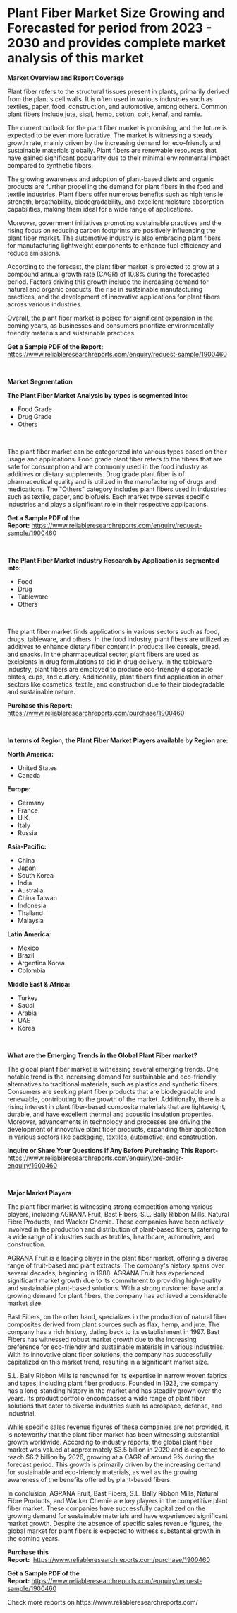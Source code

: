 <p><h1>Plant Fiber Market Size Growing and Forecasted for period from 2023 - 2030 and provides complete market analysis of this market</h1></p><p><strong>Market Overview and Report Coverage</strong></p>
<p><p>Plant fiber refers to the structural tissues present in plants, primarily derived from the plant's cell walls. It is often used in various industries such as textiles, paper, food, construction, and automotive, among others. Common plant fibers include jute, sisal, hemp, cotton, coir, kenaf, and ramie.</p><p>The current outlook for the plant fiber market is promising, and the future is expected to be even more lucrative. The market is witnessing a steady growth rate, mainly driven by the increasing demand for eco-friendly and sustainable materials globally. Plant fibers are renewable resources that have gained significant popularity due to their minimal environmental impact compared to synthetic fibers.</p><p>The growing awareness and adoption of plant-based diets and organic products are further propelling the demand for plant fibers in the food and textile industries. Plant fibers offer numerous benefits such as high tensile strength, breathability, biodegradability, and excellent moisture absorption capabilities, making them ideal for a wide range of applications.</p><p>Moreover, government initiatives promoting sustainable practices and the rising focus on reducing carbon footprints are positively influencing the plant fiber market. The automotive industry is also embracing plant fibers for manufacturing lightweight components to enhance fuel efficiency and reduce emissions.</p><p>According to the forecast, the plant fiber market is projected to grow at a compound annual growth rate (CAGR) of 10.8% during the forecasted period. Factors driving this growth include the increasing demand for natural and organic products, the rise in sustainable manufacturing practices, and the development of innovative applications for plant fibers across various industries.</p><p>Overall, the plant fiber market is poised for significant expansion in the coming years, as businesses and consumers prioritize environmentally friendly materials and sustainable practices.</p></p>
<p><strong>Get a Sample PDF of the Report:</strong> <a href="https://www.reliableresearchreports.com/enquiry/request-sample/1900460">https://www.reliableresearchreports.com/enquiry/request-sample/1900460</a></p>
<p>&nbsp;</p>
<p><strong>Market Segmentation</strong></p>
<p><strong>The Plant Fiber Market Analysis by types is segmented into:</strong></p>
<p><ul><li>Food Grade</li><li>Drug Grade</li><li>Others</li></ul></p>
<p>&nbsp;</p>
<p><p>The plant fiber market can be categorized into various types based on their usage and applications. Food grade plant fiber refers to the fibers that are safe for consumption and are commonly used in the food industry as additives or dietary supplements. Drug grade plant fiber is of pharmaceutical quality and is utilized in the manufacturing of drugs and medications. The "Others" category includes plant fibers used in industries such as textile, paper, and biofuels. Each market type serves specific industries and plays a significant role in their respective applications.</p></p>
<p><strong>Get a Sample PDF of the Report:</strong>&nbsp;<a href="https://www.reliableresearchreports.com/enquiry/request-sample/1900460">https://www.reliableresearchreports.com/enquiry/request-sample/1900460</a></p>
<p>&nbsp;</p>
<p><strong>The Plant Fiber Market Industry Research by Application is segmented into:</strong></p>
<p><ul><li>Food</li><li>Drug</li><li>Tableware</li><li>Others</li></ul></p>
<p>&nbsp;</p>
<p><p>The plant fiber market finds applications in various sectors such as food, drugs, tableware, and others. In the food industry, plant fibers are utilized as additives to enhance dietary fiber content in products like cereals, bread, and snacks. In the pharmaceutical sector, plant fibers are used as excipients in drug formulations to aid in drug delivery. In the tableware industry, plant fibers are employed to produce eco-friendly disposable plates, cups, and cutlery. Additionally, plant fibers find application in other sectors like cosmetics, textile, and construction due to their biodegradable and sustainable nature.</p></p>
<p><strong>Purchase this Report:</strong>&nbsp; <a href="https://www.reliableresearchreports.com/purchase/1900460">https://www.reliableresearchreports.com/purchase/1900460</a></p>
<p>&nbsp;</p>
<p><strong>In terms of Region, the Plant Fiber Market Players available by Region are:</strong></p>
<p>
    <p> <strong> North America: </strong>
        <ul>
            <li>United States</li>
            <li>Canada</li>
        </ul>
        </p> 
    <p> <strong> Europe: </strong>
        <ul>
            <li>Germany</li>
            <li>France</li>
            <li>U.K.</li>
            <li>Italy</li>
            <li>Russia</li>
        </ul>
        </p> 
    <p> <strong> Asia-Pacific: </strong>
        <ul>
            <li>China</li>
            <li>Japan</li>
            <li>South Korea</li>
            <li>India</li>
            <li>Australia</li>
            <li>China Taiwan</li>
            <li>Indonesia</li>
            <li>Thailand</li>
            <li>Malaysia</li>
        </ul>
        </p> 
    <p> <strong> Latin America: </strong>
        <ul>
            <li>Mexico</li>
            <li>Brazil</li>
            <li>Argentina Korea</li>
            <li>Colombia</li>
        </ul>
        </p> 
    <p> <strong> Middle East & Africa: </strong>
        <ul>
            <li>Turkey</li>
            <li>Saudi</li>
            <li>Arabia</li>
            <li>UAE</li>
            <li>Korea</li>
        </ul>
    </p>
    </p>
<p>&nbsp;</p>
<p><strong>What are the Emerging Trends in the Global Plant Fiber market?</strong></p>
<p><p>The global plant fiber market is witnessing several emerging trends. One notable trend is the increasing demand for sustainable and eco-friendly alternatives to traditional materials, such as plastics and synthetic fibers. Consumers are seeking plant fiber products that are biodegradable and renewable, contributing to the growth of the market. Additionally, there is a rising interest in plant fiber-based composite materials that are lightweight, durable, and have excellent thermal and acoustic insulation properties. Moreover, advancements in technology and processes are driving the development of innovative plant fiber products, expanding their application in various sectors like packaging, textiles, automotive, and construction.</p></p>
<p><strong>Inquire or Share Your Questions If Any Before Purchasing This Report</strong>- <a href="https://www.reliableresearchreports.com/enquiry/pre-order-enquiry/1900460">https://www.reliableresearchreports.com/enquiry/pre-order-enquiry/1900460</a></p>
<p>&nbsp;</p>
<p><strong>Major Market Players</strong></p>
<p><p>The plant fiber market is witnessing strong competition among various players, including AGRANA Fruit, Bast Fibers, S.L. Bally Ribbon Mills, Natural Fibre Products, and Wacker Chemie. These companies have been actively involved in the production and distribution of plant-based fibers, catering to a wide range of industries such as textiles, healthcare, automotive, and construction.</p><p>AGRANA Fruit is a leading player in the plant fiber market, offering a diverse range of fruit-based and plant extracts. The company's history spans over several decades, beginning in 1988. AGRANA Fruit has experienced significant market growth due to its commitment to providing high-quality and sustainable plant-based solutions. With a strong customer base and a growing demand for plant fibers, the company has achieved a considerable market size.</p><p>Bast Fibers, on the other hand, specializes in the production of natural fiber composites derived from plant sources such as flax, hemp, and jute. The company has a rich history, dating back to its establishment in 1997. Bast Fibers has witnessed robust market growth due to the increasing preference for eco-friendly and sustainable materials in various industries. With its innovative plant fiber solutions, the company has successfully capitalized on this market trend, resulting in a significant market size.</p><p>S.L. Bally Ribbon Mills is renowned for its expertise in narrow woven fabrics and tapes, including plant fiber products. Founded in 1923, the company has a long-standing history in the market and has steadily grown over the years. Its product portfolio encompasses a wide range of plant fiber solutions that cater to diverse industries such as aerospace, defense, and industrial.</p><p>While specific sales revenue figures of these companies are not provided, it is noteworthy that the plant fiber market has been witnessing substantial growth worldwide. According to industry reports, the global plant fiber market was valued at approximately $3.5 billion in 2020 and is expected to reach $6.2 billion by 2026, growing at a CAGR of around 9% during the forecast period. This growth is primarily driven by the increasing demand for sustainable and eco-friendly materials, as well as the growing awareness of the benefits offered by plant-based fibers.</p><p>In conclusion, AGRANA Fruit, Bast Fibers, S.L. Bally Ribbon Mills, Natural Fibre Products, and Wacker Chemie are key players in the competitive plant fiber market. These companies have successfully capitalized on the growing demand for sustainable materials and have experienced significant market growth. Despite the absence of specific sales revenue figures, the global market for plant fibers is expected to witness substantial growth in the coming years.</p></p>
<p><strong>Purchase this Report:</strong>&nbsp;&nbsp;<a href="https://www.reliableresearchreports.com/purchase/1900460">https://www.reliableresearchreports.com/purchase/1900460</a></p>
<p></p>
<p><strong>Get a Sample PDF of the Report:</strong>&nbsp;<a href="https://www.reliableresearchreports.com/enquiry/request-sample/1900460">https://www.reliableresearchreports.com/enquiry/request-sample/1900460</a></p>
<p>Check more reports on https://www.reliableresearchreports.com/</p>